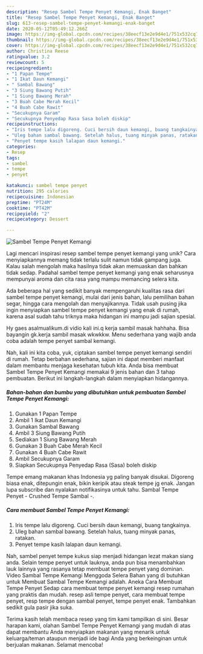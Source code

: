 ```yaml
---
description: "Resep Sambel Tempe Penyet Kemangi, Enak Banget"
title: "Resep Sambel Tempe Penyet Kemangi, Enak Banget"
slug: 613-resep-sambel-tempe-penyet-kemangi-enak-banget
date: 2020-05-12T05:49:12.266Z
image: https://img-global.cpcdn.com/recipes/38eecf13e2e9d4e1/751x532cq70/sambel-tempe-penyet-kemangi-foto-resep-utama.jpg
thumbnail: https://img-global.cpcdn.com/recipes/38eecf13e2e9d4e1/751x532cq70/sambel-tempe-penyet-kemangi-foto-resep-utama.jpg
cover: https://img-global.cpcdn.com/recipes/38eecf13e2e9d4e1/751x532cq70/sambel-tempe-penyet-kemangi-foto-resep-utama.jpg
author: Christina Reese
ratingvalue: 3.2
reviewcount: 5
recipeingredient:
- "1 Papan Tempe"
- "1 Ikat Daun Kemangi"
- " Sambal Bawang"
- "3 Siung Bawang Putih"
- "1 Siung Bawang Merah"
- "3 Buah Cabe Merah Kecil"
- "4 Buah Cabe Rawit"
- "Secukupnya Garam"
- "Secukupnya Penyedap Rasa Sasa boleh diskip"
recipeinstructions:
- "Iris tempe lalu digoreng. Cuci bersih daun kemangi, buang tangkainya."
- "Uleg bahan sambal bawang. Setelah halus, tuang minyak panas, ratakan."
- "Penyet tempe kasih lalapan daun kemangi."
categories:
- Resep
tags:
- sambel
- tempe
- penyet

katakunci: sambel tempe penyet 
nutrition: 295 calories
recipecuisine: Indonesian
preptime: "PT24M"
cooktime: "PT42M"
recipeyield: "2"
recipecategory: Dessert

---
```



![Sambel Tempe Penyet Kemangi](https://img-global.cpcdn.com/recipes/38eecf13e2e9d4e1/751x532cq70/sambel-tempe-penyet-kemangi-foto-resep-utama.jpg)

Lagi mencari inspirasi resep sambel tempe penyet kemangi yang unik? Cara menyiapkannya memang tidak terlalu sulit namun tidak gampang juga. Kalau salah mengolah maka hasilnya tidak akan memuaskan dan bahkan tidak sedap. Padahal sambel tempe penyet kemangi yang enak seharusnya mempunyai aroma dan cita rasa yang mampu memancing selera kita.

Ada beberapa hal yang sedikit banyak mempengaruhi kualitas rasa dari sambel tempe penyet kemangi, mulai dari jenis bahan, lalu pemilihan bahan segar, hingga cara mengolah dan menyajikannya. Tidak usah pusing jika ingin menyiapkan sambel tempe penyet kemangi yang enak di rumah, karena asal sudah tahu triknya maka hidangan ini mampu jadi sajian spesial.

Hy gaes asalmualikum.di vidio kali ini.q kerja sambil masak hahhaha. Bisa bayangin gk.kerja sambil masak wkwkkw. Menu sederhana yang wajib anda coba adalah tempe penyet sambal kemangi.


Nah, kali ini kita coba, yuk, ciptakan sambel tempe penyet kemangi sendiri di rumah. Tetap berbahan sederhana, sajian ini dapat memberi manfaat dalam membantu menjaga kesehatan tubuh kita. Anda bisa membuat Sambel Tempe Penyet Kemangi memakai 9 jenis bahan dan 3 tahap pembuatan. Berikut ini langkah-langkah dalam menyiapkan hidangannya.

<!--inarticleads1-->

##### Bahan-bahan dan bumbu yang dibutuhkan untuk pembuatan Sambel Tempe Penyet Kemangi:

1. Gunakan 1 Papan Tempe
1. Ambil 1 Ikat Daun Kemangi
1. Gunakan  Sambal Bawang
1. Ambil 3 Siung Bawang Putih
1. Sediakan 1 Siung Bawang Merah
1. Gunakan 3 Buah Cabe Merah Kecil
1. Gunakan 4 Buah Cabe Rawit
1. Ambil Secukupnya Garam
1. Siapkan Secukupnya Penyedap Rasa (Sasa) boleh diskip


Tempe emang makanan khas Indonesia yg paling banyak disukai. Digoreng biasa enak, ditepungin enak, bikin keripik atau steak tempe jg enak. Jangan lupa subscribe dan nyalakan notifikasinya untuk tahu. Sambal Tempe Penyet - Crushed Tempe Sambal -. 

<!--inarticleads2-->

##### Cara membuat Sambel Tempe Penyet Kemangi:

1. Iris tempe lalu digoreng. Cuci bersih daun kemangi, buang tangkainya.
1. Uleg bahan sambal bawang. Setelah halus, tuang minyak panas, ratakan.
1. Penyet tempe kasih lalapan daun kemangi.


Nah, sambel penyet tempe kukus siap menjadi hidangan lezat makan siang anda. Selain tempe penyet untuk lauknya, anda pun bisa menambahkan lauk lainnya yang rasanya tetap membuat tempe penyet yang dominan. Video Sambal Tempe Kemangi Menggoda Selera Bahan yang di butuhkan untuk Membuat Sambal Tempe Kemangi adalah. Aneka Cara Membuat Tempe Penyet Sedap cara membuat tempe penyet kemangi resep rumahan yang praktis dan mudah. resep asli tempe penyet, cara membuat tempe penyet, resp tempe dengan sambal penyet, tempe penyet enak. Tambahkan sedikit gula pasir jika suka. 

Terima kasih telah membaca resep yang tim kami tampilkan di sini. Besar harapan kami, olahan Sambel Tempe Penyet Kemangi yang mudah di atas dapat membantu Anda menyiapkan makanan yang menarik untuk keluarga/teman ataupun menjadi ide bagi Anda yang berkeinginan untuk berjualan makanan. Selamat mencoba!
